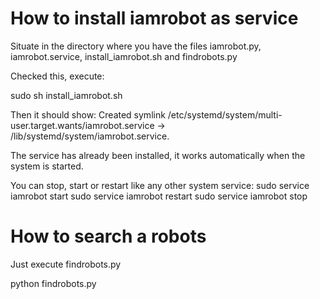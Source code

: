 # How to install iamrobot as service

Situate in the directory where you have the files iamrobot.py, iamrobot.service,
install_iamrobot.sh and findrobots.py

Checked this, execute:

sudo sh install_iamrobot.sh

Then it should show:
Created symlink /etc/systemd/system/multi-user.target.wants/iamrobot.service -> /lib/systemd/system/iamrobot.service.

The service has already been installed, it works automatically when the system
is started.

You can stop, start or restart like any other system service:
sudo service iamrobot start
sudo service iamrobot restart
sudo service iamrobot stop

# How to search a robots

Just execute findrobots.py

python findrobots.py
